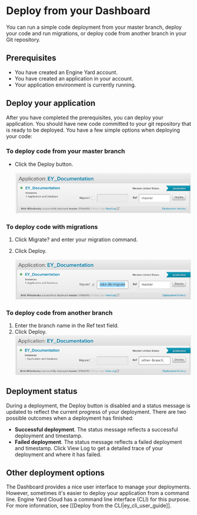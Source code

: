 # Deploy from your Dashboard

You can run a simple code deployment from your master branch, deploy your code and run migrations, or deploy code from another branch in your Git repository.

## Prerequisites

* You have created an Engine Yard account.
* You have created an application in your account.
* Your application environment is currently running.


## Deploy your application

After you have completed the prerequisites, you can deploy your
application.  You should have new code committed to your git repository 
that is ready to be deployed.  You have a few simple options when 
deploying your code:

### To deploy code from your master branch

* Click the Deploy button.  

    <img src="images/deploy-from-dashboard.png" width="600" alt="Click the deploy button for your application" />
       
### To deploy code with migrations

1. Click Migrate? and enter your migration command.
2. Click Deploy.  

    <img src="images/deploy-from-dashboard-migrations.png" width="600" alt="Enter your migration command and click the deploy button for your application" />

### To deploy code from another branch

1. Enter the branch name in the Ref text field.
2. Click Deploy.  
    <img src="images/deploy-from-dashboard-branch.png" width="600" alt="Enter your branch name and click the deploy button for your application" />


## Deployment status

During a deployment, the Deploy button is disabled and a status message
is updated to reflect the current progress of your deployment.  There are
two possible outcomes when a deployment has finished:

  * **Successful deployment**. 
    The status message reflects a successful deployment and timestamp.
  * **Failed deployment**. 
    The status message reflects a failed deployment and timestamp.
    Click View Log to get a detailed trace of your 
    deployment and where it has failed.
    
## Other deployment options
The Dashboard provides a nice user interface to manage your deployments. 
However, sometimes it's easier to deploy your application from 
a command line.  Engine Yard Cloud has a command line interface (CLI) for this
purpose.  
For more information, see [[Deploy from the CLI|ey_cli_user_guide]].